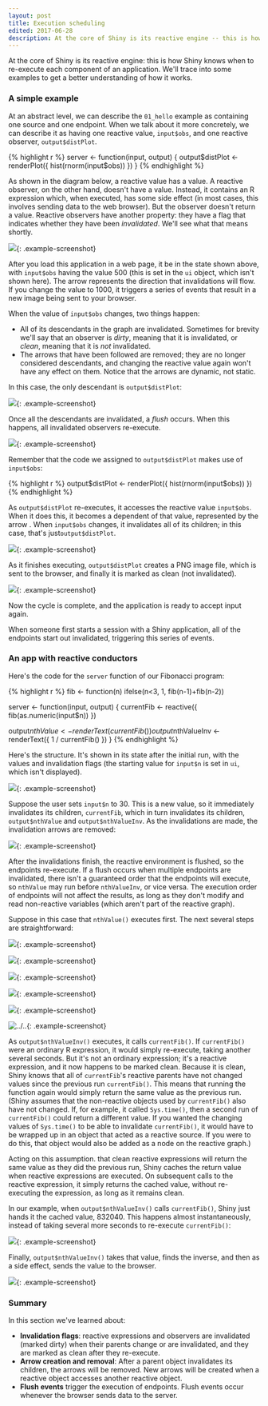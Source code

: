 ```yaml
---
layout: post
title: Execution scheduling
edited: 2017-06-28
description: At the core of Shiny is its reactive engine -- this is how Shiny knows when to re-execute each component of an application. We'll trace into some examples to get a better understanding of how it works.
---
```


At the core of Shiny is its reactive engine: this is how Shiny knows when to re-execute each component of an application. We'll trace into some examples to get a better understanding of how it works.

### A simple example

At an abstract level, we can describe the `01_hello` example as containing one source and one endpoint. When we talk about it more concretely, we can describe it as having one reactive value, `input$obs`, and one reactive observer, `output$distPlot`.

{% highlight r %}
server <- function(input, output) {
  output$distPlot <- renderPlot({
    hist(rnorm(input$obs))
  })
}
{% endhighlight %}

As shown in the diagram below, a reactive value has a value. A reactive observer, on the other hand, doesn't have a value. Instead, it contains an R expression which, when executed, has some side effect (in most cases, this involves sending data to the web browser). But the observer doesn't return a value. Reactive observers have another property: they have a flag that indicates whether they have been _invalidated_. We'll see what that means shortly.

![](../../images/reactivity_diagrams/01_hello_process_1.png){: .example-screenshot}

After you load this application in a web page, it be in the state shown above, with `input$obs` having the value 500 (this is set in the `ui` object, which isn't shown here). The arrow represents the direction that invalidations will flow. If you change the value to 1000, it triggers a series of events that result in a new image being sent to your browser.

When the value of `input$obs` changes, two things happen:
* All of its descendants in the graph are invalidated. Sometimes for brevity we'll say that an observer is _dirty_, meaning that it is invalidated, or _clean_, meaning that it is _not_ invalidated.
* The arrows that have been followed are removed; they are no longer considered descendants, and changing the reactive value again won't have any effect on them. Notice that the arrows are dynamic, not static.


In this case, the only descendant is `output$distPlot`:

![](../../images/reactivity_diagrams/01_hello_process_2.png){: .example-screenshot}

Once all the descendants are invalidated, a _flush_ occurs. When this happens, all invalidated observers re-execute.

![](../../images/reactivity_diagrams/01_hello_process_3.png){: .example-screenshot}

Remember that the code we assigned to `output$distPlot` makes use of `input$obs`:

{% highlight r %}
output$distPlot <- renderPlot({
  hist(rnorm(input$obs))
})
{% endhighlight %}

As `output$distPlot` re-executes, it accesses the reactive value `input$obs`. When it does this, it becomes a dependent of that value, represented by the arrow . When `input$obs` changes, it invalidates all of its children; in this case, that's just`output$distPlot`. 

![](../../images/reactivity_diagrams/01_hello_process_4.png){: .example-screenshot}

As it finishes executing, `output$distPlot` creates a PNG image file, which is sent to the browser, and finally it is marked as clean (not invalidated).

![](../../images/reactivity_diagrams/01_hello_process_5.png){: .example-screenshot}

Now the cycle is complete, and the application is ready to accept input again.

When someone first starts a session with a Shiny application, all of the endpoints start out invalidated, triggering this series of events.


### An app with reactive conductors 

Here's the code for the `server` function of our Fibonacci program:

{% highlight r %}
fib <- function(n) ifelse(n<3, 1, fib(n-1)+fib(n-2))

server <- function(input, output) {
  currentFib         <- reactive({ fib(as.numeric(input$n)) })

  output$nthValue    <- renderText({ currentFib() })
  output$nthValueInv <- renderText({ 1 / currentFib() })
}
{% endhighlight %}

Here's the structure. It's shown in its state after the initial run, with the values and invalidation flags (the starting value for `input$n` is set in `ui`, which isn't displayed).

![](../../images/reactivity_diagrams/fib_process_1.png){: .example-screenshot}

Suppose the user sets `input$n` to 30. This is a new value, so it immediately invalidates its children, `currentFib`, which in turn invalidates its children, `output$nthValue` and `output$nthValueInv`. As the invalidations are made, the invalidation arrows are removed:

![](../../images/reactivity_diagrams/fib_process_2.png){: .example-screenshot}

After the invalidations finish, the reactive environment is flushed, so the endpoints re-execute. If a flush occurs when multiple endpoints are invalidated, there isn't a guaranteed order that the endpoints will execute, so `nthValue` may run before `nthValueInv`, or vice versa. The execution order of endpoints will not affect the results, as long as they don't modify and read non-reactive variables (which aren't part of the reactive graph).

Suppose in this case that `nthValue()` executes first. The next several steps are straightforward:

![](../../images/reactivity_diagrams/fib_process_3.png){: .example-screenshot}

![](../../images/reactivity_diagrams/fib_process_4.png){: .example-screenshot}

![](../../images/reactivity_diagrams/fib_process_5.png){: .example-screenshot}

![](../../images/reactivity_diagrams/fib_process_6.png){: .example-screenshot}

![](../../images/reactivity_diagrams/fib_process_7.png){: .example-screenshot}

![../..](/images/reactivity_diagrams/fib_process_8.png){: .example-screenshot}

As `output$nthValueInv()` executes, it calls `currentFib()`. If `currentFib()` were an ordinary R expression, it would simply re-execute, taking another several seconds. But it's not an ordinary expression; it's a reactive expression, and it now happens to be marked clean. Because it is clean, Shiny knows that all of `currentFib`'s reactive parents have not changed values since the previous run `currentFib()`. This means that running the function again would simply return the same value as the previous run. (Shiny assumes that the non-reactive objects used by `currentFib()` also have not changed. If, for example, it called `Sys.time()`, then a second run of `currentFib()` could return a different value. If you wanted the changing values of `Sys.time()` to be able to invalidate `currentFib()`, it would have to be wrapped up in an object that acted as a reactive source. If you were to do this, that object would also be added as a node on the reactive graph.)

Acting on this assumption. that clean reactive expressions will return the same value as they did the previous run, Shiny caches the return value when reactive expressions are executed. On subsequent calls to the reactive expression, it simply returns the cached value, without re-executing the expression, as long as it remains clean.

In our example, when `output$nthValueInv()` calls `currentFib()`, Shiny just hands it the cached value, 832040. This happens almost instantaneously, instead of taking several more seconds to re-execute `currentFib()`:

![](../../images/reactivity_diagrams/fib_process_9.png){: .example-screenshot}

Finally, `output$nthValueInv()` takes that value, finds the inverse, and then as a side effect, sends the value to the browser.

![](../../images/reactivity_diagrams/fib_process_10.png){: .example-screenshot}


### Summary

In this section we've learned about:

* **Invalidation flags**: reactive expressions and observers are invalidated (marked dirty) when their parents change or are invalidated, and they are marked as clean after they re-execute.
* **Arrow creation and removal**: After a parent object invalidates its children, the arrows will be removed. New arrows will be created when a reactive object accesses another reactive object.
* **Flush events** trigger the execution of endpoints. Flush events occur whenever the browser sends data to the server.
